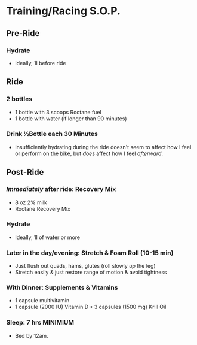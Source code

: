# Training/Racing S.O.P.

## Pre-Ride

### Hydrate
* Ideally, 1l before ride


## Ride

### 2 bottles
* 1 bottle with 3 scoops Roctane fuel
* 1 bottle with water (if longer than 90 minutes)

### Drink ½Bottle each 30 Minutes
* Insufficiently hydrating during the ride doesn't seem to affect how I feel or perform on the bike, but *does* affect how I feel *afterward*.


## Post-Ride

### *Immediately* after ride: Recovery Mix
* 8 oz 2% milk
* Roctane Recovery Mix

### Hydrate
* Ideally, 1l of water or more

### Later in the day/evening: Stretch & Foam Roll (10-15 min)
* Just flush out quads, hams, glutes (roll slowly *up* the leg)
* Stretch easily & just restore range of motion & avoid tightness

### With Dinner: Supplements & Vitamins
* 1 capsule multivitamin
* 1 capsule (2000 IU) Vitamin D
• 3 capsules (1500 mg) Krill Oil

### Sleep: 7 hrs MINIMIUM
* Bed by 12am.
